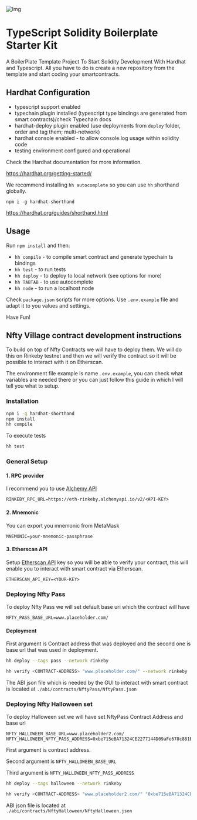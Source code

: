 ![Img](header.png)

# TypeScript Solidity Boilerplate Starter Kit

A BoilerPlate Template Project To Start Solidity Development With Hardhat and Typescript. All you have to do is create a new repository from the template and start coding your smartcontracts. 

## Hardhat Configuration

- typescript support enabled
- typechain plugin installed (typescript type bindings are generated from smart contracts)/check Typechain docs
- hardhat-deploy plugin enabled (use deployments from `deploy` folder, order and tag them; multi-network)
- hardhat console enabled - to allow console.log usage within solidity code
- testing environment configured and operational

Check the Hardhat documentation for more information. 

https://hardhat.org/getting-started/


We recommend installing `hh autocomplete` so you can use `hh` shorthand globally.

`npm i -g hardhat-shorthand`

https://hardhat.org/guides/shorthand.html

## Usage

Run `npm install` and then:

- `hh compile` - to compile smart contract and generate typechain ts bindings
- `hh test` - to run tests
- `hh deploy` - to deploy to local network (see options for more)
- `hh TABTAB` - to use autocomplete
- `hh node` - to run a localhost node


Check `package.json` scripts for more options.
Use `.env.example` file and adapt it to you values and settings.

Have Fun!

## Nfty Village contract development instructions

To build on top of Nfty Contracts we will have to deploy them. We will do this on 
Rinkeby testnet and then we will verify the contract so it will be possible to interact
with it on Etherscan.

The environment file example is name `.env.example`, you can check what variables are
needed there or you can just follow this guide in which I will tell you what to setup.

### Installation 

```sh
npm i -g hardhat-shorthand
npm install
hh compile
```

To execute tests 
```sh
hh test
```

### General Setup 

#### 1. RPC provider
I recommend you to use [Alchemy API](https://www.alchemy.com/) 

```dosini
RINKEBY_RPC_URL=https://eth-rinkeby.alchemyapi.io/v2/<API-KEY>
```

#### 2. Mnemonic
You can export you mnemonic from MetaMask

```dosini
MNEMONIC=your-mnemonic-passphrase
```

#### 3. Etherscan API
Setup [Etherscan API](https://etherscan.io/) key so you will be able to verify your contract, this will enable 
you to interact with smart contract via Etherscan.

```dosini
ETHERSCAN_API_KEY=<YOUR-KEY>
```

### Deploying Nfty Pass

To deploy Nfty Pass we will set default base uri which the contract will have

```dosini
NFTY_PASS_BASE_URL=www.placeholder.com/
```

#### Deployment

First argument is Contract address that was deployed and the second one is base url
that was used in deployment.
```sh
hh deploy --tags pass --network rinkeby

hh verify <CONTRACT-ADDRESS> "www.placeholder.com/" --network rinkeby
```

The ABI json file which is needed by the GUI to interact with smart contract is located
at `./abi/contracts/NftyPass/NftyPass.json`

### Deploying Nfty Halloween set
To deploy Halloween set we will have set NftyPass Contract Address and base url

```dosini
NFTY_HALLOWEEN_BASE_URL=www.placeholder2.com/
NFTY_HALLOWEEN_NFTY_PASS_ADDRESS=0xbe715eBA71324CE2277144D09aFe678c881B6615
```

First argument is contract address.

Second argument is `NFTY_HALLOWEEN_BASE_URL`

Third argument is `NFTY_HALLOWEEN_NFTY_PASS_ADDRESS`
```sh
hh deploy --tags halloween --network rinkeby

hh verify <CONTRACT-ADDRESS> "www.placeholder2.com/" "0xbe715eBA71324CE2277144D09aFe678c881B6615" --network rinkeby
```

ABI json file is located at `./abi/contracts/NftyHalloween/NftyHalloween.json`

